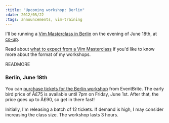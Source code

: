 ```yaml
--- 
:title: "Upcoming workshop: Berlin"
:date: 2012/05/22
:tags: announcements, vim-training
---
```


I'll be running a [Vim Masterclass in Berlin][workshops] on the evening of June 18th, at [co-up][].

Read about [what to expect from a Vim Masterclass][expect] if you'd like to know more about the format of my workshops.

[workshops]: http://vimcasts.eventbrite.com
[expect]: http://vimcasts.org/blog/2012/02/what-to-expect-from-a-vimcasts-workshop/
[co-up]: http://co-up.de/


READMORE

### Berlin, June 18th

You can [purchase tickets for the Berlin workshop][eve] from EventBrite. The early bird price of Â£75 is available until 7pm on Friday, June 1st. After that, the price goes up to Â£90, so get in there fast!

Initially, I'm releasing a batch of 12 tickets. If demand is high, I may consider increasing the class size. The workshop lasts 3 hours.

[eve]: http://krakow-vimcasts-eve-1.eventbrite.com/?discount=earlybird

